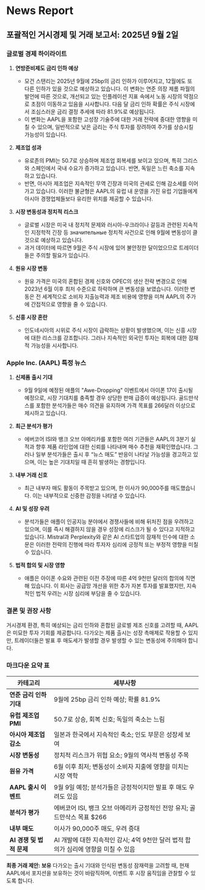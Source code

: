 # News Report

## 포괄적인 거시경제 및 거래 보고서: 2025년 9월 2일

### **글로벌 경제 하이라이트**
1. **연방준비제도 금리 인하 예상**
   - 모건 스탠리는 2025년 9월에 25bp의 금리 인하가 이루어지고, 12월에도 또 다른 인하가 있을 것으로 예상하고 있습니다. 이 변화는 연준 의장 제롬 파월의 발언에 따른 것으로, 개선되고 있는 인플레이션 지표 속에서 노동 시장의 약점으로 초점이 이동하고 있음을 시사합니다. 다음 달 금리 인하 확률은 주식 시장에서 조심스러운 금리 결정 추세에 따라 81.9%로 예상됩니다.
   - 이 변화는 AAPL을 포함한 고성장 기술주에 대한 거래 전략에 중대한 영향을 미칠 수 있으며, 일반적으로 낮은 금리는 주식 투자를 장려하여 주가를 상승시킬 가능성이 있습니다.

2. **제조업 성과**
   - 유로존의 PMI는 50.7로 상승하며 제조업 회복세를 보이고 있으며, 특히 그리스와 스페인에서 국내 수요가 증가하고 있습니다. 반면, 독일은 느린 축소를 지속하고 있습니다.
   - 반면, 아시아 제조업은 지속적인 무역 긴장과 미국의 관세로 인해 감소세를 이어가고 있습니다. 이러한 불균형은 AAPL의 유럽 내 운영을 가진 유럽 기업들에게 아시아 경쟁업체들보다 유리한 위치를 제공할 수 있습니다.

3. **시장 변동성과 정치적 리스크**
   - 글로벌 시장은 미국 내 정치적 문제와 러시아-우크라이나 갈등과 관련된 지속적인 지정학적 긴장 등 значительные 정치적 사건으로 인해 9월에 변동성이 클 것으로 예상하고 있습니다.
   - 과거 데이터에 따르면 9월은 주식 시장에 있어 불안정한 달이었으므로 트레이더들은 주의할 필요가 있습니다.

4. **원유 시장 변동**
   - 원유 가격은 미국의 혼합된 경제 신호와 OPEC의 생산 전략 변경으로 인해 2023년 6월 이후 최저 수준으로 하락하며 큰 변동성을 보였습니다. 이러한 변동은 전 세계적으로 소비자 지출능력과 제조 비용에 영향을 미쳐 AAPL의 주가에 간접적으로 영향을 줄 수 있습니다.

5. **신흥 시장 혼란**
   - 인도네시아의 시위로 주식 시장이 급락하는 상황이 발생했으며, 이는 신흥 시장에 대한 리스크를 강조합니다. 그러나 지속적인 외국인 투자는 회복에 대한 잠재적 가능성을 시사합니다.

### **Apple Inc. (AAPL) 특정 뉴스**
1. **신제품 출시 기대**
   - 9월 9일에 예정된 애플의 "Awe-Dropping" 이벤트에서 아이폰 17이 출시될 예정으로, 시장 기대치를 충족할 경우 상당한 판매 급증이 예상됩니다. 골드만삭스를 포함한 분석가들은 매수 의견을 유지하며 가격 목표를 266달러 이상으로 제시하고 있습니다.

2. **최근 분석가 평가**
   - 에버코어 ISI와 뱅크 오브 아메리카를 포함한 여러 기관들은 AAPL의 3분기 실적과 향후 제품 라인업에 대한 신뢰를 나타내며 매수 추천을 재확인했습니다. 그러나 일부 분석가들은 출시 후 “뉴스 매도” 반응이 나타날 가능성을 경고하고 있으며, 이는 높은 기대치일 때 흔히 발생하는 경향입니다.

3. **내부 거래 신호**
   - 최근 내부자 매도 활동이 주목받고 있으며, 한 이사가 90,000주를 매도했습니다. 이는 내부적으로 신중한 감정을 나타낼 수 있습니다.

4. **AI 및 성장 우려**
   - 분석가들은 애플이 인공지능 분야에서 경쟁사들에 비해 뒤처진 점을 우려하고 있으며, 이를 즉시 해결하지 않을 경우 성장에 리스크가 될 수 있다고 지적하고 있습니다. Mistral과 Perplexity와 같은 AI 스타트업의 잠재적 인수에 대한 소문은 이러한 전략의 진행에 따라 투자자 심리에 긍정적 또는 부정적 영향을 미칠 수 있습니다.

5. **법적 합의 및 시장 영향**
   - 애플은 아이폰 수요와 관련된 이전 주장에 따른 4억 9천만 달러의 합의에 직면해 있습니다. 이 회사는 공급망 개선을 위한 추가 자본 투자를 발표했지만, 지속적인 법적 우려는 시장 심리에 부담을 줄 수 있습니다.

### **결론 및 권장 사항**
거시경제 환경, 특히 예상되는 금리 인하와 혼합된 글로벌 제조 신호를 고려할 때, AAPL은 미묘한 투자 기회를 제공합니다. 다가오는 제품 출시는 성장 촉매제로 작용할 수 있지만, 트레이더들은 발표 후 매도세가 발생할 경우 발생할 수 있는 변동성에 주의해야 합니다.

### **마크다운 요약 표**
| **카테고리**                       | **세부사항**                                                                         |
|------------------------------------|--------------------------------------------------------------------------------------|
| **연준 금리 인하 기대**           | 9월에 25bp 금리 인하 예상; 확률 81.9%                                                |
| **유럽 제조업 PMI**               | 50.7로 상승, 회복 신호; 독일의 축소는 느림                                         |
| **아시아 제조업 감소**            | 일본과 한국에서 지속적인 축소; 인도 부문은 성장세 보여                                |
| **시장 변동성**                    | 정치적 리스크가 위협 요소; 9월의 역사적 변동성 주목                               |
| **원유 가격**                     | 6월 이후 최저; 변동성이 소비자 지출에 영향을 미치는 시장 역학                        |
| **AAPL 출시 이벤트**              | 9월 9일 예정; 분석가들은 긍정적이지만 발표 후 매도 우려도 있음                     |
| **분석가 평가**                   | 에버코어 ISI, 뱅크 오브 아메리카 긍정적인 전망 유지; 골드만삭스 목표 $266          |
| **내부 매도**                     | 이사가 90,000주 매도, 우려 증대                                                     |
| **AI 경쟁 및 법적 문제**          | AI 개발에 대한 지속적인 감시; 4억 9천만 달러 법적 합의가 심리에 영향을 미칠 수 있음 |

**최종 거래 제안: 보유**
다가오는 출시 기대와 인식된 변동성 잠재력을 고려할 때, 현재 AAPL에서 포지션을 보유하는 것이 바람직하며, 이벤트 후 시장 움직임을 관찰할 수 있도록 합니다.

